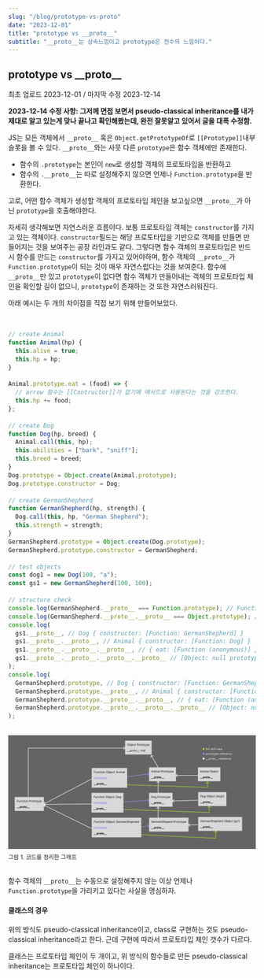 ```yaml
---
slug: "/blog/prototype-vs-proto"
date: "2023-12-01"
title: "prototype vs __proto__"
subtitle: "__proto__는 상속느낌이고 prototype은 전수의 느낌이다."
---
```


## **prototype vs \_\_proto\_\_**

<p class="text-time">최초 업로드 2023-12-01 / 마지막 수정 2023-12-14</p>

**2023-12-14 수정 사항: 그저께 면접 보면서 pseudo-classical inheritance를 내가 제대로 알고 있는게 맞나 끝나고 확인해봤는데, 완전 잘못알고 있어서 글을 대폭 수정함.**

JS는 모든 객체에서 `__proto__` 혹은 `Object.getPrototypeOf`로 `[[Prototype]]`내부 슬롯을 볼 수 있다.
`__proto__`와는 사뭇 다른 `prototype`은 함수 객체에만 존재한다.

- <span class="text-orange">함수의 `.prototype`는 본인이 `new`로 생성할 객체의 프로토타입을 반환</span>하고
- <span class="text-orange">함수의 `.__proto__`는 따로 설정해주지 않으면 언제나 `Function.prototype`을 반환</span>한다.

고로, 어떤 함수 객체가 생성할 객체의 프로토타입 체인을 보고싶으면 `__proto__`가 아닌 `prototype`을 호출해야한다.

자세히 생각해보면 자연스러운 흐름이다. 보통 프로토타입 객체는 `constructor`를 가지고 있는 객체이다. `constructor`필드는 해당 프로토타입을
기반으로 객체를 만들면 만들어지는 것을 보여주는 공장 라인과도 같다. 그렇다면 함수 객체의 프로토타입은 반드시 <span class="text-orange">함수를 만드는</span> `constructor`를 가지고 있어야하며,
함수 객체의 `__proto__`가 `Function.prototype`이 되는 것이 매우 자연스럽다는 것을 보여준다. 함수에 `__proto__`만 있고 `prototype`이 없다면 함수 객체가 만들어내는 객체의 프로토타입 체인을
확인할 길이 없으니, `prototype`이 존재하는 것 또한 자연스러워진다.

아래 예시는 두 개의 차이점을 직접 보기 위해 만들어보았다.

<br/>

```javascript
// create Animal
function Animal(hp) {
  this.alive = true;
  this.hp = hp;
}

Animal.prototype.eat = (food) => {
  // arrow 함수는 [[Contructor]]가 없기에 메서드로 사용된다는 것을 강조한다.
  this.hp += food;
};

// create Dog
function Dog(hp, breed) {
  Animal.call(this, hp);
  this.abilities = ["bark", "sniff"];
  this.breed = breed;
}
Dog.prototype = Object.create(Animal.prototype);
Dog.prototype.constructor = Dog;

// create GermanShepherd
function GermanShepherd(hp, strength) {
  Dog.call(this, hp, "German Shepherd");
  this.strength = strength;
}
GermanShepherd.prototype = Object.create(Dog.prototype);
GermanShepherd.prototype.constructor = GermanShepherd;

// test objects
const dog1 = new Dog(100, "a");
const gs1 = new GermanShepherd(100, 100);

// structure check
console.log(GermanShepherd.__proto__ === Function.prototype); // Function.prototype
console.log(GermanShepherd.__proto__.__proto__ === Object.prototype); // Object.prototype
console.log(
  gs1.__proto__, // Dog { constructor: [Function: GermanShepherd] }
  gs1.__proto__.__proto__, // Animal { constructor: [Function: Dog] }
  gs1.__proto__.__proto__.__proto__, // { eat: [Function (anonymous)] }
  gs1.__proto__.__proto__.__proto__.__proto__ // [Object: null prototype] {}
);
console.log(
  GermanShepherd.prototype, // Dog { constructor: [Function: GermanShepherd] }
  GermanShepherd.prototype.__proto__, // Animal { constructor: [Function: Dog] }
  GermanShepherd.prototype.__proto__.__proto__, // { eat: [Function (anonymous)] }
  GermanShepherd.prototype.__proto__.__proto__.__proto__ // [Object: null prototype] {}
);
```

<br/>

<div class="image-container">
  <img class="md-image" src="/images/prototype.png" alt="next_js_caching_flow"/>
  <sub class>그림 1. 코드를 정리한 그래프</sub>
</div>

<br/>

함수 객체의 `__proto__`는 수동으로 설정해주지 않는 이상 언제나 `Function.prototype`을 가리키고 있다는 사실을 명심하자.

#### **클래스의 경우**

위의 방식도 pseudo-classical inheritance이고, class로 구현하는 것도 pseudo-classical inheritance라고 한다. 근데 구현에 따라서 프로토타입 체인 갯수가 다르다.

<span class="text-orange">클래스는 프로토타입 체인이 두 개이고, 위 방식의 함수들로 만든 pseudo-classical inheritance는 프로토타입 체인이 하나이다.</span>
